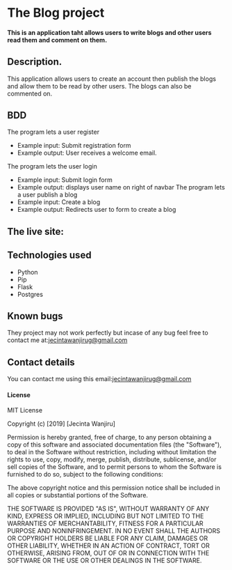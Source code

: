 # The Blog project

#### This is an application taht allows users to write blogs and other users read them and comment on them.

## Description.
This application allows users to create an account then publish the blogs and allow them to be read by other users. The blogs can also be commented on.
## BDD
The program lets a user register
* Example input: Submit registration form
* Example output: User receives a welcome email.

The program lets the user login
* Example input: Submit login form
* Example output: displays user name on right of navbar
The program lets a user publish a blog
* Example input: Create a blog
* Example output: Redirects user to form to create a blog

## The live site:

## Technologies used
* Python
* Pip
* Flask
* Postgres
## Known bugs
They project may not work perfectly but incase of any bug feel free to contact me at:jecintawanjirug@gmail.com
## Contact details
You can contact me using this email:jecintawanjirug@gmail.com
#### License
MIT License

Copyright (c) [2019] [Jecinta Wanjiru]

Permission is hereby granted, free of charge, to any person obtaining a copy
of this software and associated documentation files (the "Software"), to deal
in the Software without restriction, including without limitation the rights
to use, copy, modify, merge, publish, distribute, sublicense, and/or sell
copies of the Software, and to permit persons to whom the Software is
furnished to do so, subject to the following conditions:

The above copyright notice and this permission notice shall be included in all
copies or substantial portions of the Software.

THE SOFTWARE IS PROVIDED "AS IS", WITHOUT WARRANTY OF ANY KIND, EXPRESS OR
IMPLIED, INCLUDING BUT NOT LIMITED TO THE WARRANTIES OF MERCHANTABILITY,
FITNESS FOR A PARTICULAR PURPOSE AND NONINFRINGEMENT. IN NO EVENT SHALL THE
AUTHORS OR COPYRIGHT HOLDERS BE LIABLE FOR ANY CLAIM, DAMAGES OR OTHER
LIABILITY, WHETHER IN AN ACTION OF CONTRACT, TORT OR OTHERWISE, ARISING FROM,
OUT OF OR IN CONNECTION WITH THE SOFTWARE OR THE USE OR OTHER DEALINGS IN THE
SOFTWARE.










